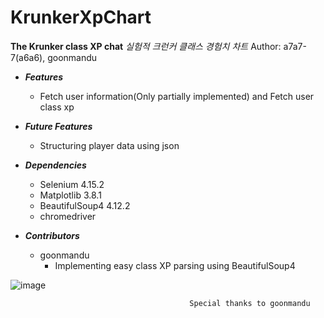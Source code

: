 # KrunkerXpChart
**The Krunker class XP chat**
*실험적 크런커 클래스 경험치 차트*
Author: a7a7-7(a6a6), goonmandu

* _**Features**_
  * Fetch user information(Only partially implemented) and Fetch user class xp
 
* _**Future Features**_
  * Structuring player data using json

* _**Dependencies**_
  * Selenium 4.15.2
  * Matplotlib 3.8.1
  * BeautifulSoup4 4.12.2
  * chromedriver

* _**Contributors**_
  * goonmandu
    * Implementing easy class XP parsing using BeautifulSoup4

![image](https://github.com/a7a7-7/KrunkerXpChart/assets/97081428/576cf770-08b0-4753-abb9-994eee17b21f)



                                            Special thanks to goonmandu


